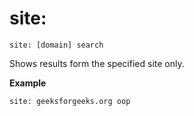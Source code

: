 # site:

`site: [domain] search`

Shows results form the specified site only.

**Example**
```
site: geeksforgeeks.org oop
```
